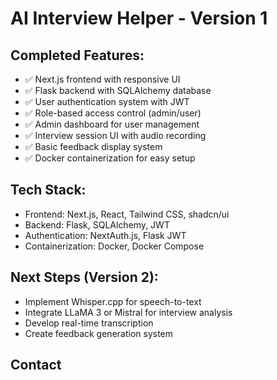 # AI Interview Helper - Version 1

## Completed Features:
- ✅ Next.js frontend with responsive UI
- ✅ Flask backend with SQLAlchemy database
- ✅ User authentication system with JWT
- ✅ Role-based access control (admin/user)
- ✅ Admin dashboard for user management
- ✅ Interview session UI with audio recording
- ✅ Basic feedback display system
- ✅ Docker containerization for easy setup

## Tech Stack:
- Frontend: Next.js, React, Tailwind CSS, shadcn/ui
- Backend: Flask, SQLAlchemy, JWT
- Authentication: NextAuth.js, Flask JWT
- Containerization: Docker, Docker Compose

## Next Steps (Version 2):
- Implement Whisper.cpp for speech-to-text
- Integrate LLaMA 3 or Mistral for interview analysis
- Develop real-time transcription
- Create feedback generation system

## Contact

